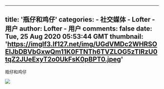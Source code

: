 
---
title: '瓶仔和鸡仔'
categories: 
    - 社交媒体
    - Lofter - 用户
author: Lofter - 用户
comments: false
date: Tue, 25 Aug 2020 05:53:44 GMT
thumbnail: 'https://imglf3.lf127.net/img/UGdVMDc2WHRSOElJbDBVbGxwQm11K0FTNTh6TVZLOG5zTlRzU0tqZ2JUeExyT2o0UkFsK0pBPT0.jpeg'
---

<div>   
<p>瓶仔和鸡仔</p><p><img src="https://imglf3.lf127.net/img/UGdVMDc2WHRSOElJbDBVbGxwQm11K0FTNTh6TVZLOG5zTlRzU0tqZ2JUeExyT2o0UkFsK0pBPT0.jpeg" referrerpolicy="no-referrer"></p>  
</div>
            
